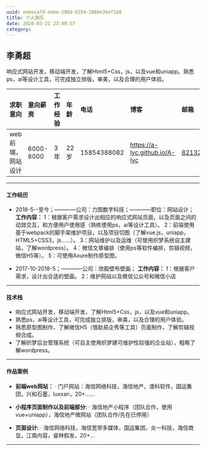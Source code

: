 ```yaml
---
uuid: eeeeca7d-eebe-298d-6254-2866e36ef1b0
title: 个人简历
date: 2020-03-21 23:49:57
category:
---
```


##  李勇超
响应式网站开发，移动端开发，了解Html5+Css，js，以及vue和uniapp。熟悉ps，ai等设计工具，可完成独立排版，审美，以及合理的用户体验。

| 求职意向 | 意向薪资 | 工作经验 | 年龄 | 电话 | 博客 | 邮箱 |
| :-----| :---- | :---- | :-----| :---- | :---- | :---- |
| web前端，网站设计 | 6000-8000 | 3年 | 22岁 | 15854388082 | https://a-lyc.github.io/A-lyc | 821328978@qq.com |

---------

#### 工作经历
* 2018-5--至今；————公司：力图数字科技；————职位：网站设计；
  <b>工作内容：</b>
  1：根据客户需求设计出相应的响应式网站页面，以及页面之间的动效交互，和方便用户使用感（熟练使用ps，ai等设计工具）。
  2：前端使用基于webpack的脚手架维护项目，以及项目切图（了解vue.js，uniapp，HTML5+CSS3，js......）。
  3：网站维护以及运维（可使用织梦系统自主建站，了解wordpress）。
  4：微信文章编排（使用ps等软件编排，剪辑视频，微信H5等）。
  5：可使用Axure制作原型图，

* 2017-10-2018-5；————公司：欣毅壁布壁画；
  <b>工作内容：</b>
  1：根据客户需求，设计出合适的壁画。
  2：维护网站以及微信公众号和微信小店

---------

#### 技术栈
* 响应式网站开发，移动端开发，了解Html5+Css，js，以及vue和uniapp。
* 熟悉ps，ai等设计工具，可完成独立排版，审美，以及合理的用户体验。
* 熟悉原型图制作，了解微信H5（借助易企秀等工具）页面制作，了解剪辑视频合成。
* 了解织梦后台管理系统（可自主使用织梦建可维护性较强的企业站），粗略了解wordpress。

---------

#### 作品案例
* <b>前端web网站：</b>
  ·	门户网站：海信网络科技，海信地产，澳科软件，国运集团，兴和石墨，luxxan，20+......

* <b>小程序页面制作以及前端部分:</b>
  ·	海信地产小程序（团队合作，使用vue+uniapp），海信地产微网站（团队合作/先在已停用）

* <b>页面设计:</b>
  ·	海信网络科技，海信宽带多媒体，国运集团，炎一科技，海信商显，江南内容，睿林假发，20+...

---------